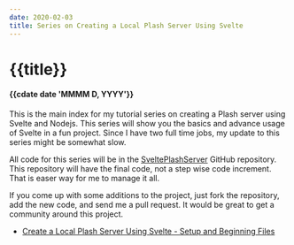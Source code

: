 ```yaml
---
date: 2020-02-03
title: Series on Creating a Local Plash Server Using Svelte
---
```


# {{title}}

#### {{cdate date 'MMMM D, YYYY'}}

This is the main index for my tutorial series on creating a Plash server using
Svelte and Nodejs. This series will show you the basics and advance usage of
Svelte in a fun project. Since I have two full time jobs, my update to this
series might be somewhat slow.

All code for this series will be in the [SveltePlashServer](https://github.com/raguay/SveltePlashServer)
GitHub repository. This repository will have the final code, not a step wise code
increment. That is easer way for me to manage it all.

If you come up with some additions to the project, just fork the repository, 
add the new code, and send me a pull request. It would be great to get a 
community around this project.

- [Create a Local Plash Server Using Svelte - Setup and Beginning Files](/#/tutorials/plashserver/plashserversetup)

